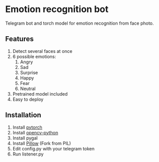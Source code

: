 # Emotion recognition bot

Telegram bot and torch model for emotion recognition from face photo.

## Features

1. Detect several faces at once
2. 6 possible emotions: 
   1. Angry
   2. Sad
   3. Surprise
   4. Happy
   5. Fear
   6. Neutral
3. Pretrained model included
4. Easy to deploy

## Installation

1. Install [pytorch](http://pytorch.org/)
2. Install [opencv-python](https://pypi.python.org/pypi/opencv-python)
3. Install pygal
4. Install [Pillow](https://github.com/python-pillow/Pillow) (Fork from PIL)
5. Edit config.py with your telegram token
6. Run listener.py

